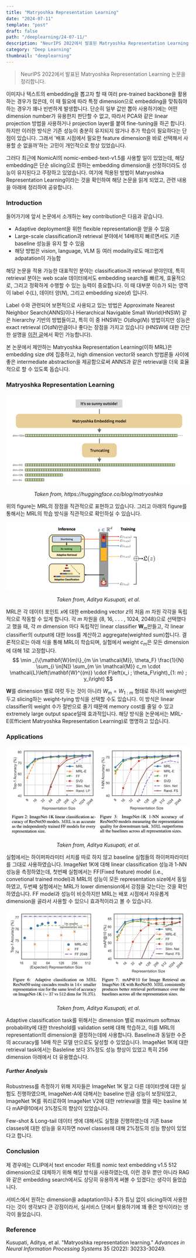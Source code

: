 ```yaml
---
title: "Matryoshka Representation Learning"
date: "2024-07-11"
template: "post"
draft: false
path: "/deeplearning/24-07-11/"
description: "NeurIPS 2022에서 발표된 Matryoshka Representation Learning 논문을 정리합니다. 이미지나 텍스트의 embedding을 뽑고자 할 때 여러 pre-trained backbone을 활용하는 경우가 많은데, 이 때 필요에 따라 특정 dimension으로 embedding을 맞춰줘야 하는 경우가 꽤나 빈번하게 ..."
category: "Deep Learning"
thumbnail: "deeplearning"
---
```


> NeurIPS 2022에서 발표된 Matryoshka Representation Learning 논문을 정리합니다.

이미지나 텍스트의 embedding을 뽑고자 할 때 여러 pre-trained backbone을 활용하는 경우가 많은데, 이 때 필요에 따라 특정 dimension으로 embedding을 맞춰줘야 하는 경우가 꽤나 빈번하게 발생합니다. 단순히 일부 값만 뽑아 사용하기에는 어떤 dimension number가 유용한지 판단할 수 없고, 따라서 PCA와 같은 linear projection 방법을 사용하거나 projection layer를 붙여 fine-tuning을 하곤 합니다. 하지만 이러한 방식은 기존 성능이 충분히 유지되지 않거나 추가 학습이 필요하다는 단점이 있습니다. 그래서 '배포 시점에서 필요한 feature dimension을 바로 선택해서 사용할 순 없을까'하는 고민이 개인적으로 항상 있었습니다. 

그러다 최근에 NomicAI의 nomic-embed-text-v1.5를 사용할 일이 있었는데, 해당 embedding은 단순 slicing으로 원하는 embedding dimension을 선정하더라도 성능이 유지된다고 주장하고 있었습니다. 여기에 적용된 방법이 Matryoshka Representation Learning이라는 것을 확인하여 해당 논문을 읽게 되었고, 관련 내용을 아래에 정리하여 공유합니다.

### Introduction

들어가기에 앞서 논문에서 소개하는 key contribution은 다음과 같습니다. 

- Adaptive deployment을 위한 flexible representation을 얻을 수 있음
- Large-scale classification과 retrieval 분야에서 14배까지 빠르면서도 기존 baseline 성능을 유지 할 수 있음
- 해당 방법은 vision, language, VLM 등 여러 modality로도 매끄럽게 adpatation이 가능함

해당 논문을 적용 가능한 대표적인 분야는 classification과 retrieval 분야인데, 특히 retrieval 분야는 web scale 데이터에서도 embedding search를 빠르게, 효율적으로, 그리고 정확하게 수행할 수 있는 능력이 중요합니다. 이 때 대부분 이슈가 되는 영역이 label 수($L$), 데이터 양($N$), 그리고 embedding size($d$) 입니다. 

Label 수와 관련되어 보편적으로 사용되고 있는 방법은 Approximate Nearest Neighbor Search(ANNS)이나 Hierarchical Navigable Small World(HNSW) 같은 hierarchy 기반의 방법들이고, 특히 이 중 HNSW는 $O(dlog(N))$ 방법이지만 성능은 exact retrieval $(O(dN)$만큼이나 좋다는 장점을 가지고 있습니다 (HNSW에 대한 간단한 설명을 [이전 글](https://yuhodots.github.io/Operations/23-11-19/)에서 확인 가능합니다).

본 논문에서 제안하는 Matryoshka Representation Learning(이하 MRL)은 embedding size $d$에 집중하고, high dimension vector와 search 방법론들 사이에 좋은 intermediate abstraction을 제공함으로써 ANNS과 같은 retrieval을 더욱 효율적으로 할 수 있도록 돕습니다. 

### Matryoshka Representation Learning

<center><img src="../img/2024-07-11-0.png"><p><i>Taken from, https://huggingface.co/blog/matryoshka</i></p></center>

위의 figure는 MRL의 장점을 직관적으로 표현하고 있습니다. 그리고 아래의 figure를 통해서는 MRL의 학습 방식을 직관적으로 확인하실 수 있습니다. 

<center><img src="../img/2024-07-11-1.png"><p><i>Taken from, Aditya Kusupati, et al.</i></p></center>

MRL은 각 데이터 포인트 $x$에 대한 embedding vector $z$의 처음 $m$ 차원 각각을 독립적으로 작동할 수 있게 합니다. 각 $m$ 차원을 {8, 16, . . . , 1024, 2048}으로 선택했다고 했을 때, 각 $m$ dimension 마다 독립적인 linear classifier $\mathbf W_m$만들고, 각 linear classifier의 output에 대한 loss를 계산하고 aggregate(weighted sum)합니다. 결론적으로는 아래 식을 통해 MRL이 학습되며, 실험에서 weight $c_m$은 모든 dimension에 대해 1로 고정합니다.
$$
\min _{\{\mathbf{W}(m)\}_{m \in \mathcal{M}}, \theta_F} \frac{1}{N} \sum_{i \in[N]} \sum_{m \in \mathcal{M}} c_m \cdot \mathcal{L}\left(\mathbf{W}^{(m)} \cdot F\left(x_i ; \theta_F\right)_{1: m} ; y_i\right)
$$

$\mathbf W$를 dimension 별로 여럿 두는 것이 아니라 $W_m = W_{1:m}$ 형태로 하나의 weight만 두고 slicing하는 weight-tying 방식을 선택할 수도 있습니다. 이 방식은 linear classifier의 weight 수가 절반으로 줄기 때문에 memory cost를 줄일 수 있고 extremely large output space일때 효과적입니다. 해당 방식을 논문에서는 MRL-E(Efficient Matryoshka Representation Learning)로 명명하고 있습니다. 

### Applications

<center><img src="../img/2024-07-11-2.png"><p><i>Taken from, Aditya Kusupati, et al.</i></p></center>

실험에서는 하이퍼파라미터 서치를 따로 하지 않고 baseline 실험들의 하이퍼파라미터를 그대로 사용하였습니다. ImageNet 1K에 대해 linear classification 성능과 1-NN 성능을 측정하였는데, 첫번째 실험에서는 FF(Fixed feature) model (i.e., convetional trained model)과 MRL의 성능이 모든 representation size에서 동일하였고, 두번째 실험에서는 MRL가 lower dimension에서 강점을 갖는다는 것을 확인하였습니다. FF model과 성능이 비슷하지만 MRL는 배포 시점에서 자유롭게 dimension을 골라서 사용할 수 있으니 효과적이라고 볼 수 있습니다.

<center><img src="../img/2024-07-11-3.png"><p><i>Taken from, Aditya Kusupati, et al.</i></p></center>

Adaptive classification task를 위해서는 dimension 별로 maximum softmax probability에 대한 threshold를 validation set에 대해 학습하고, 이를 MRL의 representation의 dimension을 결정하는데에 사용합니다. Baseline과 동일한 수준의 accuracy를 14배 작은 모델 만으로도 달성할 수 있었습니다. ImageNet 1K에 대한 retrieval task에서는 Basleline 보다 3%정도 성능 향상이 있었고 특히 256 dimension 아래에서 더 유용했습니다. 

##### Further Analysis

Robustness를 측정하기 위해 저자들은 ImageNet 1K 말고 다른 데이터셋에 대한 실험도 진행하였으며, ImageNet-A에 대해서는 baseline 만큼 성능이 보장되었고, ImageNet 1K를 쿼리로하여 ImageNet V2에 대한 retrieval을 했을 때는 basline 보다 mAP@10에서 3%정도의 향상이 있었습니다. 

Few-shot & Long-tail 데이터 셋에 대해서도 실험을 진행하였는데 기존 base classes에 대한 성능을 유지하면 novel classes에 대해 2%정도의 성능 향상이 있었다고 합니다.

### Conclusion

제 경우에는 CLIP에서 text encoder 파트를 nomic text embedding v1.5 512 dimension으로 대체하기 위해 해당 방식을 사용하였는데, 이런 경우 뿐만 아니라 RAG와 같은 embedding search에서도 상당히 유용하게 써볼 수 있겠다는 생각이 들었습니다.

서비스에서 원하는 dimension을 adaptation이나 추가 튜닝 없이 slicing하여 사용한다는 것이 생각보다 큰 강점이라서, 실서비스 단에서 활용하기에 꽤 좋은 방식이라는 생각이 들었습니다. 

### Reference

Kusupati, Aditya, et al. "Matryoshka representation learning." *Advances in Neural Information Processing Systems* 35 (2022): 30233-30249.
